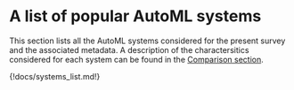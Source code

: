 # A list of popular AutoML systems

This section lists all the AutoML systems considered for the present survey and the associated metadata.
A description of the charactersitics considered for each system can be found in the [Comparison section](./comparison).

{!docs/systems_list.md!}

